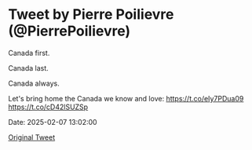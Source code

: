# Tweet by Pierre Poilievre (@PierrePoilievre)

Canada first. 

Canada last. 

Canada always. 

Let's bring home the Canada we know and love: https://t.co/eIy7PDua09 https://t.co/cD42lSUZSp

Date: 2025-02-07 13:02:00

[Original Tweet](https://x.com/PierrePoilievre/status/1887849292259602784)
